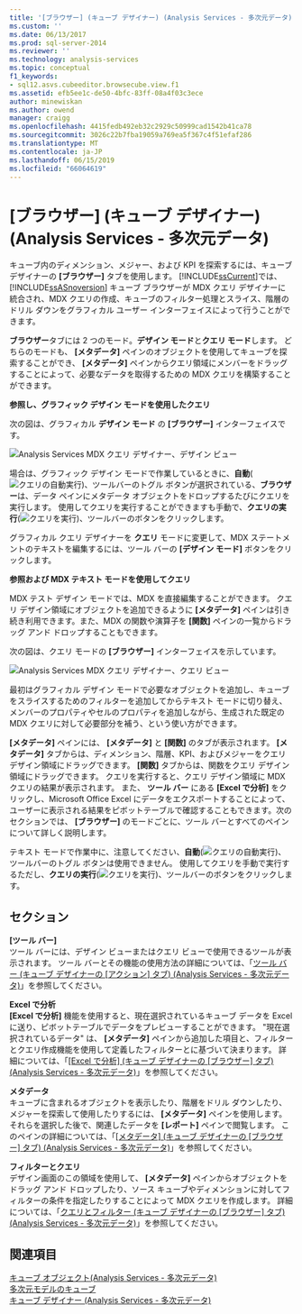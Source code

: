 ```yaml
---
title: '[ブラウザー] (キューブ デザイナー) (Analysis Services - 多次元データ) |Microsoft Docs'
ms.custom: ''
ms.date: 06/13/2017
ms.prod: sql-server-2014
ms.reviewer: ''
ms.technology: analysis-services
ms.topic: conceptual
f1_keywords:
- sql12.asvs.cubeeditor.browsecube.view.f1
ms.assetid: efb5ee1c-de50-4bfc-83ff-08a4f03c3ece
author: minewiskan
ms.author: owend
manager: craigg
ms.openlocfilehash: 4415fedb492eb32c2929c50999cad1542b41ca78
ms.sourcegitcommit: 3026c22b7fba19059a769ea5f367c4f51efaf286
ms.translationtype: MT
ms.contentlocale: ja-JP
ms.lasthandoff: 06/15/2019
ms.locfileid: "66064619"
---
```

# <a name="browser-cube-designer-analysis-services---multidimensional-data"></a>[ブラウザー] (キューブ デザイナー) (Analysis Services - 多次元データ)
  キューブ内のディメンション、メジャー、および KPI を探索するには、キューブ デザイナーの **[ブラウザー]** タブを使用します。 [!INCLUDE[ssCurrent](../includes/sscurrent-md.md)]では、 [!INCLUDE[ssASnoversion](../includes/ssasnoversion-md.md)] キューブ ブラウザーが MDX クエリ デザイナーに統合され、MDX クエリの作成、キューブのフィルター処理とスライス、階層のドリル ダウンをグラフィカル ユーザー インターフェイスによって行うことができます。  
  
 **ブラウザー**タブには 2 つのモード。**デザイン モード**と**クエリ モード**します。 どちらのモードも、 **[メタデータ]** ペインのオブジェクトを使用してキューブを探索することができ、 **[メタデータ]** ペインからクエリ領域にメンバーをドラッグすることによって、必要なデータを取得するための MDX クエリを構築することができます。  
  
 **参照し、グラフィック デザイン モードを使用したクエリ**  
  
 次の図は、グラフィカル **デザイン モード** の **[ブラウザー]** インターフェイスです。  
  
 ![Analysis Services MDX クエリ デザイナー、デザイン ビュー](media/rsqd-dsawas-mdx-designmode.gif "Analysis Services MDX クエリ デザイナー、デザイン ビュー")  
  
 場合は、グラフィック デザイン モードで作業しているときに、**自動**(![クエリの自動実行](media/rsqdicon-autoexecute.gif "クエリの自動実行"))、ツールバーのトグル ボタンが選択されている、**ブラウザー**は、データ ペインにメタデータ オブジェクトをドロップするたびにクエリを実行します。 使用してクエリを実行することができますも手動で、**クエリの実行**(![クエリを実行](media/rsqdicon-run.gif "クエリを実行"))、ツールバーのボタンをクリックします。  
  
 グラフィカル クエリ デザイナーを **クエリ** モードに変更して、MDX ステートメントのテキストを編集するには、ツール バーの **[デザイン モード]** ボタンをクリックします。  
  
 **参照および MDX テキスト モードを使用してクエリ**  
  
 MDX テスト デザイン モードでは、MDX を直接編集することができます。 クエリ デザイン領域にオブジェクトを追加できるように **[メタデータ]** ペインは引き続き利用できます。また、MDX の関数や演算子を **[関数]** ペインの一覧からドラッグ アンド ドロップすることもできます。  
  
 次の図は、クエリ モードの **[ブラウザー]** インターフェイスを示しています。  
  
 ![Analysis Services MDX クエリ デザイナー、クエリ ビュー](media/rsqd-dsawas-mdx-querymode.gif "Analysis Services MDX クエリ デザイナー、クエリ ビュー")  
  
 最初はグラフィカル デザイン モードで必要なオブジェクトを追加し、キューブをスライスするためのフィルターを追加してからテキスト モードに切り替え、メンバーのプロパティやセルのプロパティを追加しながら、生成された既定の MDX クエリに対して必要部分を補う、という使い方ができます。  
  
 **[メタデータ]** ペインには、 **[メタデータ]** と **[関数]** のタブが表示されます。 **[メタデータ]** タブからは、ディメンション、階層、KPI、およびメジャーをクエリ デザイン領域にドラッグできます。 **[関数]** タブからは、関数をクエリ デザイン領域にドラッグできます。 クエリを実行すると、クエリ デザイン領域に MDX クエリの結果が表示されます。 また、 **ツール バー** にある **[Excel で分析]** をクリックし、Microsoft Office Excel にデータをエクスポートすることによって、ユーザーに表示される結果をピボットテーブルで確認することもできます。次のセクションでは、 **[ブラウザー]** のモードごとに、ツール バーとすべてのペインについて詳しく説明します。  
  
 テキスト モードで作業中に、注意してください、**自動**(![クエリの自動実行](media/rsqdicon-autoexecute.gif "クエリの自動実行"))、ツールバーのトグル ボタンは使用できません。 使用してクエリを手動で実行するただし、**クエリの実行**(![クエリを実行](media/rsqdicon-run.gif "クエリを実行"))、ツールバーのボタンをクリックします。  
  
## <a name="sections"></a>セクション  
 **[ツール バー]**  
 ツール バーには、デザイン ビューまたはクエリ ビューで使用できるツールが表示されます。 ツール バーとその機能の使用方法の詳細については、「[ツール バー &#40;キューブ デザイナーの [アクション] タブ&#41; &#40;Analysis Services - 多次元データ&#41;](toolbar-browser-tab-cube-designer-analysis-services-multidimensional-data.md)」を参照してください。  
  
 **Excel で分析**  
 **[Excel で分析]** 機能を使用すると、現在選択されているキューブ データを Excel に送り、ピボットテーブルでデータをプレビューすることができます。 "現在選択されているデータ" は、 **[メタデータ]** ペインから追加した項目と、フィルターとクエリ作成機能を使用して定義したフィルターとに基づいて決まります。 詳細については、「[[Excel で分析] (キューブ デザイナーの [ブラウザー] タブ) (Analysis Services - 多次元データ)](analyze-in-excel-browser-cube-designer-analysis-services-multidimensional-data.md)」を参照してください。  
  
 **メタデータ**  
 キューブに含まれるオブジェクトを表示したり、階層をドリル ダウンしたり、メジャーを探索して使用したりするには、 **[メタデータ]** ペインを使用します。 それらを選択した後で、関連したデータを **[レポート]** ペインで閲覧します。 このペインの詳細については、「[[メタデータ] &#40;キューブ デザイナーの [ブラウザー] タブ&#41; &#40;Analysis Services - 多次元データ&#41;](metadata-browser-tab-cube-designer-analysis-services-multidimensional-data.md)」を参照してください。  
  
 **フィルターとクエリ**  
 デザイン画面のこの領域を使用して、 **[メタデータ]** ペインからオブジェクトをドラッグ アンド ドロップしたり、ソース キューブやディメンションに対してフィルターの条件を指定したりすることによって MDX クエリを作成します。 詳細については、「[クエリとフィルター &#40;キューブ デザイナーの [ブラウザー] タブ&#41; &#40;Analysis Services - 多次元データ&#41;](query-filter-browser-cube-designer-analysis-services-multidimensional-data.md)」を参照してください。  
  
## <a name="see-also"></a>関連項目  
 [キューブ オブジェクト&#40;Analysis Services - 多次元データ&#41;](multidimensional-models-olap-logical-cube-objects/cube-objects-analysis-services-multidimensional-data.md)   
 [多次元モデルのキューブ](multidimensional-models/cubes-in-multidimensional-models.md)   
 [キューブ デザイナー &#40;Analysis Services - 多次元データ&#41;](cube-designer-analysis-services-multidimensional-data.md)  
  
  
